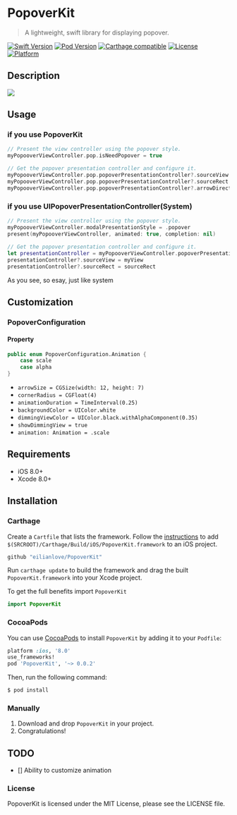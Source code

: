PopoverKit
==========

> A lightweight, swift library for displaying popover.


[![Swift Version][swift-image]][swift-url]
[![Pod Version](http://img.shields.io/cocoapods/v/PopoverKit.svg)](http://cocoadocs.org/docsets/PopoverKit/)
[![Carthage compatible](https://img.shields.io/badge/Carthage-compatible-4BC51D.svg?style=flat)](https://github.com/Carthage/Carthage)
[![License](http://img.shields.io/badge/license-MIT-blue.svg)](http://opensource.org/licenses/MIT)
[![Platform](https://img.shields.io/cocoapods/p/LFAlertController.svg?style=flat)](http://cocoapods.org/pods/LFAlertController)

## Description

![](https://github.com/eilianlove/PopoverKit/blob/master/Demo/demo.gif)





## Usage

### if you use PopoverKit

```swift
// Present the view controller using the popover style.        
myPopooverViewController.pop.isNeedPopover = true

// Get the popover presentation controller and configure it.
myPopooverViewController.pop.popoverPresentationController?.sourceView = sender
myPopooverViewController.pop.popoverPresentationController?.sourceRect = sender.bounds
myPopooverViewController.pop.popoverPresentationController?.arrowDirection = .up

```

### if you use UIPopoverPresentationController(System)

```swift 
// Present the view controller using the popover style.
myPopooverViewController.modalPresentationStyle = .popover
present(myPopooverViewController, animated: true, completion: nil)
 
// Get the popover presentation controller and configure it.
let presentationController = myPopooverViewController.popoverPresentationController
presentationController?.sourceView = myView
presentationController?.sourceRect = sourceRect
```

As you see, so esay, just like system

## Customization

### PopoverConfiguration

#### Property

```swift 
public enum PopoverConfiguration.Animation {
    case scale
    case alpha
}
```

* `arrowSize = CGSize(width: 12, height: 7)`
* `cornerRadius = CGFloat(4) `
* `animationDuration = TimeInterval(0.25)`
* `backgroundColor = UIColor.white`
* `dimmingViewColor = UIColor.black.withAlphaComponent(0.35)   `
* `showDimmingView = true`
* `animation: Animation = .scale`


## Requirements

- iOS 8.0+
- Xcode 8.0+


## Installation

### Carthage
Create a `Cartfile` that lists the framework. Follow the [instructions](https://github.com/Carthage/Carthage#if-youre-building-for-ios) to add `$(SRCROOT)/Carthage/Build/iOS/PopoverKit.framework` to an iOS project.

```ruby
github "eilianlove/PopoverKit"
```

Run `carthage update` to build the framework and drag the built `PopoverKit.framework` into your Xcode project.

To get the full benefits import `PopoverKit`

``` swift
import PopoverKit
```

### CocoaPods

You can use [CocoaPods](http://cocoapods.org/) to install `PopoverKit` by adding it to your `Podfile`:

```ruby
platform :ios, '8.0'
use_frameworks!
pod 'PopoverKit', '~> 0.0.2'
```

Then, run the following command:

```ruby
$ pod install
```

### Manually
1. Download and drop ```PopoverKit``` in your project.  
2. Congratulations!  

## TODO

- [] Ability to customize animation



[swift-image]:https://img.shields.io/badge/swift-3.0-orange.svg
[swift-url]: https://swift.org/

### License

PopoverKit is licensed under the MIT License, please see the LICENSE file.
